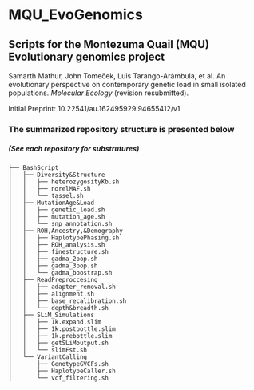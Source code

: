 # MQU_EvoGenomics
## Scripts for the Montezuma Quail (MQU) Evolutionary genomics project

Samarth Mathur, John Tomeček, Luis Tarango-Arámbula, et al. 
An evolutionary perspective on contemporary genetic load in small isolated populations. *_Molecular Ecology_* (revision resubmitted).

Initial Preprint: 10.22541/au.162495929.94655412/v1

### The summarized repository structure is presented below ###
##### (See each repository for substrutures)

```
├── BashScript
│   ├── Diversity&Structure
│   │   ├── heterozygosityKb.sh
│   │   ├── norelMAF.sh
│   │   └── tassel.sh
│   ├── MutationAge&Load
│   │   ├── genetic_load.sh
│   │   ├── mutation_age.sh
│   │   └── snp_annotation.sh
│   ├── ROH,Ancestry,&Demography
│   │   ├── HaplotypePhasing.sh
│   │   ├── ROH_analysis.sh
│   │   ├── finestructure.sh
│   │   ├── gadma_2pop.sh
│   │   ├── gadma_3pop.sh
│   │   └── gadma_boostrap.sh
│   ├── ReadPreproccesing
│   │   ├── adapter_removal.sh
│   │   ├── alignment.sh
│   │   ├── base_recalibration.sh
│   │   └── depth&breadth.sh
│   ├── SLiM_Simulations
│   │   ├── 1k.expand.slim
│   │   ├── 1k.postbottle.slim
│   │   ├── 1k.prebottle.slim
│   │   ├── getSLiMoutput.sh
│   │   └── slimFst.sh
│   └── VariantCalling
│       ├── GenotypeGVCFs.sh
│       ├── HaplotypeCaller.sh
│       └── vcf_filtering.sh

```
